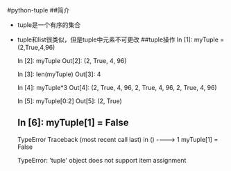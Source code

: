#python-tuple
##简介
* tuple是一个有序的集合
* tuple和list很类似，但是tuple中元素不可更改
##tuple操作
	In [1]: myTuple = (2,True,4,96)
	
	In [2]: myTuple
	Out[2]: (2, True, 4, 96)
	
	In [3]: len(myTuple)
	Out[3]: 4
	
	In [4]: myTuple*3
	Out[4]: (2, True, 4, 96, 2, True, 4, 96, 2, True, 4, 96)
	
	In [5]: myTuple[0:2]
	Out[5]: (2, True)
	
	In [6]: myTuple[1] = False
	---------------------------------------------------------------------------
	TypeError                                 Traceback (most recent call last)
	<ipython-input-6-eb935a311b80> in <module>()
	----> 1 myTuple[1] = False
	
	TypeError: 'tuple' object does not support item assignment